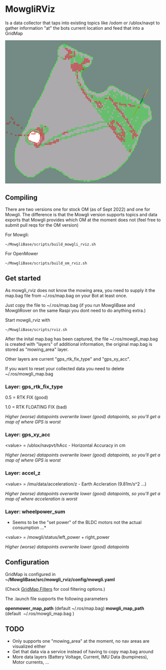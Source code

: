 # MowgliRViz

Is a data collector that taps into existing topics like /odom or /ublox/navpt to gather information "at" the bots current location and feed that into a GridMap

![RVIZ Screenshot](./images/mowgli_rviz.png)

## Compiling

There are two versions one for stock OM (as of Sept 2022) and one for Mowgli. 
The difference is that the Mowgli version supports topics and data exports that Mowgli provides which OM at the moment does not (feel free to submit pull reqs for the OM version)

For Mowgli:

```
~/MowgliBase/scripts/build_mowgli_rviz.sh
```

For OpenMower

```
~/MowgliBase/scripts/build_om_rviz.sh
```

## Get started 

As mowgli_rviz does not know the mowing area, you need to supply it the map.bag file from ~/.ros/map.bag on your Bot at least once. 

Just copy the file to ~/.ros/map.bag (if you run MowgliBase and MowgliRover on the same Raspi you dont need to do anything extra.)

Start mowgli_rviz with

```
~/MowgliBase/scripts/rviz.sh
```

After the inital map.bag has been captured, the file ~/.ros/mowgli_map.bag is created with "layers" of additional information, the original map.bag is stored as "mowing_area" layer.

Other layers are current "gps_rtk_fix_type" and "gps_xy_acc".

If you want to reset your collected data you need to delete ~/.ros/mowgli_map.bag

### Layer: gps_rtk_fix_type

   0.5 = RTK FIX (good)

   1.0 = RTK FLOATING FIX (bad)

   *Higher (worse) datapoints overwrite lower (good) datapoints, so you'll get a map of where GPS is worst* 

### Layer: gps_xy_acc

   \<value\> = /ublox/navpvt/hAcc - Horizontal Accuracy in cm 

   *Higher (worse) datapoints overwrite lower (good) datapoints, so you'll get a map of where GPS is worst*

### Layer: accel_z

   \<value\> = /imu/data/acceleration/z - Earth Accleration (9.81m/s^2 ...) 

   *Higher (worse) datapoints overwrite lower (good) datapoints, so you'll get a map of where acceleration is worst*

### Layer: wheelpower_sum
   
   * Seems to be the "set power" of the BLDC motors not the actual consumption ...*

   \<value\> = /mowgli/status/left_power + right_power
   
   *Higher (worse) datapoints overwrite lower (good) datapoints*
   
## Configuration

   GridMap is configured in **~/MowgliBase/src/mowgli_rviz/config/mowgli.yaml**
   
   (Check [GridMap Filters](https://github.com/ANYbotics/grid_map#grid_map_filters) for cool filtering options.)

   The .launch file supports the following parameters

   **openmower_map_path** (default ~/.ros/map.bag)
   **mowgli_map_path** (default  ~/.ros/mowgli_map.bag )

## TODO

 * Only supports one "mowing_area" at the moment, no nav areas are visualized either
 * Get that data via a service instead of having to copy map.bag around 
 * More data layers (Battery Voltage, Current, IMU Data (bumpiness), Motor currents, ... 
